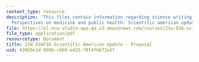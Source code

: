 ```yaml
---
content_type: resource
description: 'This files contain information regarding science writing and new media:
  Perspectives on medicine and public health: Scientific american update - proposal.'
file: https://ol-ocw-studio-app-qa.s3.amazonaws.com/courses/21w-034-science-writing-and-new-media-perspectives-on-medicine-and-public-health-fall-2016/430d5e1d999bc668e42570f4fb672a5f_MIT21W_034F16_SciAmeriProposal.pdf
file_type: application/pdf
resourcetype: Document
title: 21W.034F16 Scientific American Update - Proposal
uid: 430d5e1d-999b-c668-e425-70f4fb672a5f
---
```

